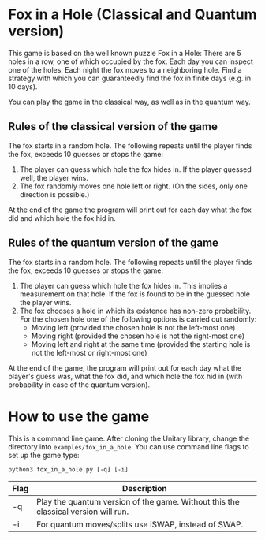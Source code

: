# Fox in a Hole (Classical and Quantum version)

This game is based on the well known puzzle Fox in a Hole: There are 5 holes in a row, one of which occupied by the fox. Each day you can inspect one of the holes. Each night the fox moves to a neighboring hole. Find a strategy with which you can guaranteedly find the fox in finite days (e.g. in 10 days).

You can play the game in the classical way, as well as in the quantum way. 

## Rules of the classical version of the game
The fox starts in a random hole. The following repeats until the player finds the fox, exceeds 10 guesses or stops the game:
1.  The player can guess which hole the fox hides in. If the player guessed well, the player wins.
2.  The fox randomly moves one hole left or right. (On the sides, only one direction is possible.)

At the end of the game the program will print out for each day what the fox did and which hole the fox hid in.

## Rules of the quantum version of the game
The fox starts in a random hole. The following repeats until the player finds the fox, exceeds 10 guesses or stops the game:
1.  The player can guess which hole the fox hides in. This implies a measurement on that hole. If the fox is found to be in the guessed hole the player wins.
2.  The fox chooses a hole in which its existence has non-zero probability. For the chosen hole one of the following options is carried out randomly:
    * Moving left (provided the chosen hole is not the left-most one)
    * Moving right (provided the chosen hole is not the right-most one)
    * Moving left and right at the same time (provided the starting hole is not the left-most or right-most one)

At the end of the game, the program will print out for each day what the player's guess was, what the fox did, and which hole the fox hid in (with probability in case of the quantum version). 

# How to use the game

This is a command line game. After cloning the Unitary library, change the directory into `examples/fox_in_a_hole`. You can use command line flags to set up the game type:

    python3 fox_in_a_hole.py [-q] [-i]

| Flag | Description |
|------|-------------|
| -q | Play the quantum version of the game. Without this the classical version will run. |
| -i | For quantum moves/splits use iSWAP, instead of SWAP. |
   
